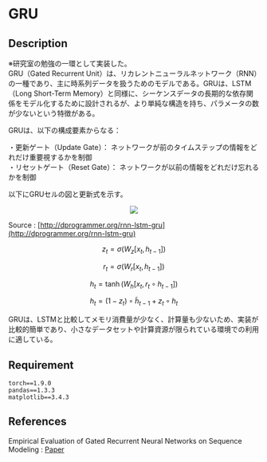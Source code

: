 # GRU

## Description
※研究室の勉強の一環として実装した。  
GRU（Gated Recurrent Unit）は、リカレントニューラルネットワーク（RNN）の一種であり、主に時系列データを扱うためのモデルである。GRUは、LSTM（Long Short-Term Memory）と同様に、シーケンスデータの長期的な依存関係をモデル化するために設計されるが、より単純な構造を持ち、パラメータの数が少ないという特徴がある。

GRUは、以下の構成要素からなる：

・更新ゲート（Update Gate）： ネットワークが前のタイムステップの情報をどれだけ重要視するかを制御  
・リセットゲート（Reset Gate）： ネットワークが以前の情報をどれだけ忘れるかを制御

以下にGRUセルの図と更新式を示す。  
<p align="center">
<img src="https://github.com/rimao-uni/GRU/assets/117995370/500c72ad-873f-43d1-b854-3345385b700b" >
</p>

Source : [http://dprogrammer.org/rnn-lstm-gru](http://dprogrammer.org/rnn-lstm-gru)

$$z_t = \sigma(W_z [x_t,h_{t-1}])$$

$$r_t = \sigma(W_r[x_t, h_{t-1}])$$

$$h_t = \tanh(W_h[x_t,r_t \circ h_{t-1}])$$

$$h_t = (1 -z_t) \circ \tilde h_{t-1} + z_t \circ h_t$$


GRUは、LSTMと比較してメモリ消費量が少なく、計算量も少ないため、実装が比較的簡単であり、小さなデータセットや計算資源が限られている環境での利用に適している。

## Requirement
```
torch==1.9.0
pandas==1.3.3
matplotlib==3.4.3
```

## References
Empirical Evaluation of Gated Recurrent Neural Networks on Sequence Modeling : [Paper](https://arxiv.org/abs/1412.3555)
